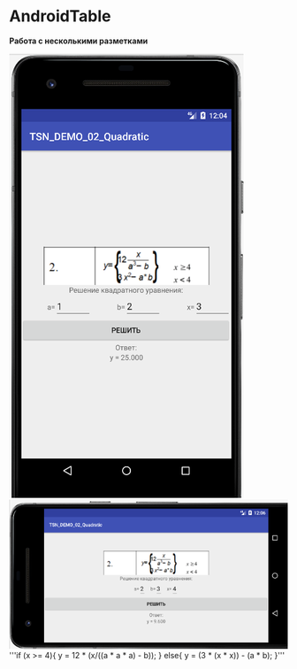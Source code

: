 # AndroidTable
**Работа с несколькими разметками**

![Screenshot](screenshot.png)
![Screenshot](screenshot2.png)
'''if (x >= 4){
                y = 12 * (x/((a * a * a) - b));
            }
            else{
                y = (3 * (x * x)) - (a * b);
            }'''
